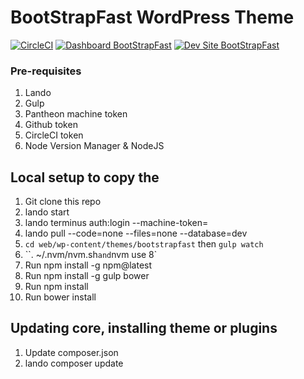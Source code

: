 # BootStrapFast WordPress Theme

[![CircleCI](https://circleci.com/gh/cnrsys/BootStrapFast.svg?style=shield)](https://circleci.com/gh/cnrsys/BootStrapFast)
[![Dashboard BootStrapFast](https://img.shields.io/badge/dashboard-BootStrapFast-yellow.svg)](https://dashboard.pantheon.io/sites/f916572b-745e-44d1-b2a3-5ae6896b13ac#dev/code)
[![Dev Site BootStrapFast](https://img.shields.io/badge/site-BootStrapFast-blue.svg)](http://dev-BootStrapFast.pantheonsite.io/)


### Pre-requisites

1) Lando
2) Gulp
3) Pantheon machine token
4) Github token
5) CircleCI token
6) Node Version Manager & NodeJS

## Local setup to copy the

1) Git clone this repo
2) lando start
3) lando terminus auth:login --machine-token=
4) lando pull --code=none --files=none --database=dev
5) `cd web/wp-content/themes/bootstrapfast` then `gulp watch`
6) ``. ~/.nvm/nvm.sh` and `nvm use 8`
7) Run npm install -g npm@latest
8) Run npm install -g gulp bower
9) Run npm install
10) Run bower install

## Updating core, installing theme or plugins

1) Update composer.json
2) lando composer update
